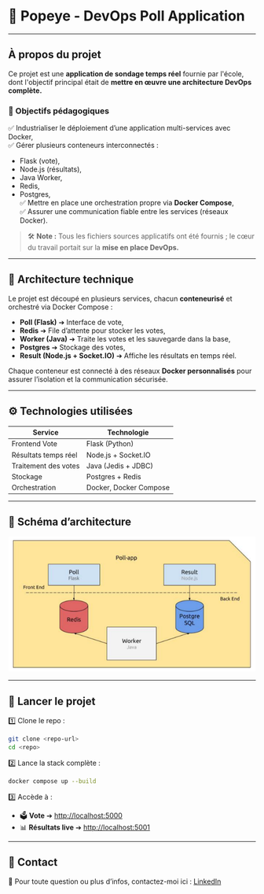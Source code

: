 # 🚀 Popeye - DevOps Poll Application

---

## À propos du projet

Ce projet est une **application de sondage temps réel** fournie par l'école, dont l'objectif principal était de **mettre en œuvre une architecture DevOps complète.**

### 🎯 Objectifs pédagogiques

✅ Industrialiser le déploiement d’une application multi-services avec Docker,  
✅ Gérer plusieurs conteneurs interconnectés :  
- Flask (vote),  
- Node.js (résultats),  
- Java Worker,  
- Redis,  
- Postgres,  
✅ Mettre en place une orchestration propre via **Docker Compose**,  
✅ Assurer une communication fiable entre les services (réseaux Docker).

> 🛠 **Note :** Tous les fichiers sources applicatifs ont été fournis ; le cœur du travail portait sur la **mise en place DevOps.**

---

## 🐳 Architecture technique

Le projet est découpé en plusieurs services, chacun **conteneurisé** et orchestré via Docker Compose :

- **Poll (Flask)** ➔ Interface de vote,  
- **Redis** ➔ File d’attente pour stocker les votes,  
- **Worker (Java)** ➔ Traite les votes et les sauvegarde dans la base,  
- **Postgres** ➔ Stockage des votes,  
- **Result (Node.js + Socket.IO)** ➔ Affiche les résultats en temps réel.

Chaque conteneur est connecté à des réseaux **Docker personnalisés** pour assurer l’isolation et la communication sécurisée.

---

## ⚙️ Technologies utilisées

| Service               | Technologie                        |
|-----------------------|------------------------------------|
| Frontend Vote         | Flask (Python)                     |
| Résultats temps réel  | Node.js + Socket.IO                |
| Traitement des votes  | Java (Jedis + JDBC)                |
| Stockage              | Postgres + Redis                   |
| Orchestration         | Docker, Docker Compose             |

---

## 🚦 Schéma d’architecture

<p align="center">
  <img src="assets/popeye-schema.png" alt="Schéma Architecture" width="600">
</p>

---

## 🚀 Lancer le projet

1️⃣ Clone le repo :  
```bash
git clone <repo-url>
cd <repo>
```

2️⃣ Lance la stack complète :

```bash
docker compose up --build
```

3️⃣ Accède à :

* 🗳️ **Vote** ➔ [http://localhost:5000](http://localhost:5000)
* 📊 **Résultats live** ➔ [http://localhost:5001](http://localhost:5001)

---

## 🙌 Contact

💬 Pour toute question ou plus d’infos, contactez-moi ici : [LinkedIn](https://www.linkedin.com/in/mohsine-fajli)

